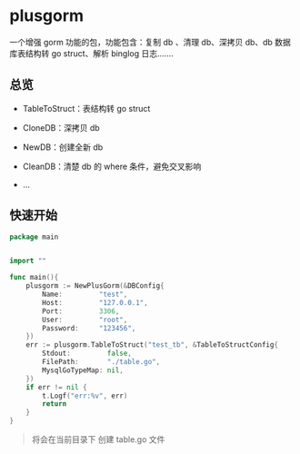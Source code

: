 # plusgorm

一个增强 gorm 功能的包，功能包含：复制 db 、清理 db、深拷贝 db、db 数据库表结构转 go struct、解析 binglog 日志.......



## 总览

* TableToStruct：表结构转 go struct

* CloneDB：深拷贝 db

* NewDB：创建全新 db

* CleanDB：清楚 db 的 where 条件，避免交叉影响

* ...



## 快速开始

```go
package main


import ""

func main(){
    plusgorm := NewPlusGorm(&DBConfig{
		Name:         "test",
		Host:         "127.0.0.1",
		Port:         3306,
		User:         "root",
		Password:     "123456",
	})
	err := plusgorm.TableToStruct("test_tb", &TableToStructConfig{
		Stdout:         false,
		FilePath:       "./table.go",
		MysqlGoTypeMap: nil,
	})
	if err != nil {
		t.Logf("err:%v", err)
		return
	}
}
```

> 将会在当前目录下 创建 table.go 文件
